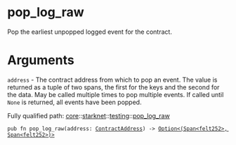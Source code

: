 # pop_log_raw

Pop the earliest unpopped logged event for the contract.
# Arguments

`address` - The contract address from which to pop an event.
The value is returned as a tuple of two spans, the first for the keys and the second for the
data.
May be called multiple times to pop multiple events.
If called until `None` is returned, all events have been popped.

Fully qualified path: [core](./core.md)::[starknet](./core-starknet.md)::[testing](./core-starknet-testing.md)::[pop_log_raw](./core-starknet-testing-pop_log_raw.md)

<pre><code class="language-cairo">pub fn pop_log_raw(address: <a href="core-starknet-contract_address-ContractAddress.html">ContractAddress</a>) -&gt; <a href="core-option-Option.html">Option&lt;(Span&lt;felt252&gt;, Span&lt;felt252&gt;)&gt;</a></code></pre>

